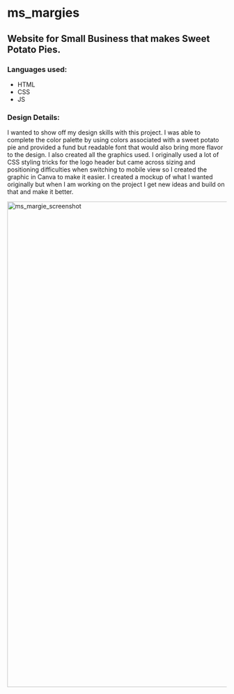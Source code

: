 # ms_margies
## Website for Small Business that makes Sweet Potato Pies.

### Languages used:
* HTML
* CSS
* JS

### Design Details: 
I wanted to show off my design skills with this project. I was able to complete the color palette by using colors associated with a sweet potato pie and
provided a fund but readable font that would also bring more flavor to the design. I also created all the graphics used. I originally used a lot of CSS styling tricks 
for the logo header but came across sizing and positioning difficulties when switching to mobile view so I created the graphic in Canva to make it easier. 
I created a mockup of what I wanted originally but when I am working on the project I get new ideas and build on that and make it better.

<img width="1114" alt="ms_margie_screenshot" src="https://github.com/Sweetcake610/ms_margies/assets/39959297/dbde242b-11c3-45cd-a67c-821066147167">

